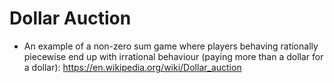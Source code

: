 # Dollar Auction

- An example of a non-zero sum game where players behaving rationally piecewise end up with irrational behaviour (paying more than a dollar for a dollar): https://en.wikipedia.org/wiki/Dollar_auction

